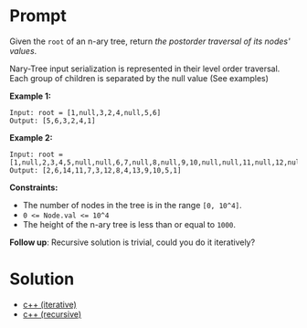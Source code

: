 # Prompt
Given the `root` of an n-ary tree, return *the postorder traversal of its nodes' values*.

Nary-Tree input serialization is represented in their level order traversal. Each group of children is separated by the null value (See examples)

**Example 1:**
```
Input: root = [1,null,3,2,4,null,5,6]
Output: [5,6,3,2,4,1]
```

**Example 2:**
```
Input: root = [1,null,2,3,4,5,null,null,6,7,null,8,null,9,10,null,null,11,null,12,null,13,null,null,14]
Output: [2,6,14,11,7,3,12,8,4,13,9,10,5,1]
```

**Constraints:**
* The number of nodes in the tree is in the range `[0, 10^4]`.
* `0 <= Node.val <= 10^4`
* The height of the n-ary tree is less than or equal to `1000`.

**Follow up**: Recursive solution is trivial, could you do it iteratively?

# Solution
* [c++ (iterative)](n_ary_tree_postorder_traversal_iterative.cpp)
* [c++ (recursive)](n_ary_tree_postorder_traversal_recursive.cpp)
